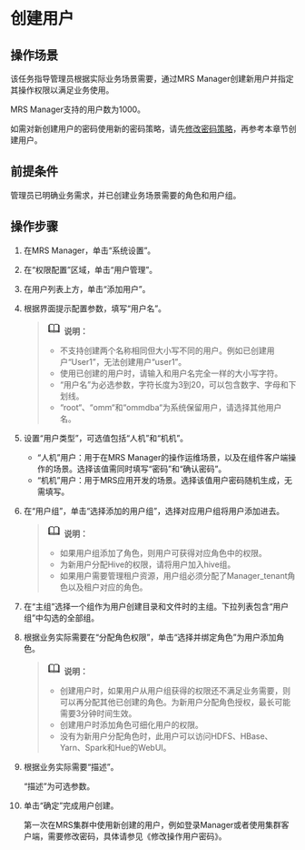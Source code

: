 # 创建用户<a name="ZH-CN_TOPIC_0174499505"></a>

## 操作场景<a name="zh-cn_topic_0139052701_zh-cn_topic_0050661069_zh-cn_topic_0043021166_section5004465915921"></a>

该任务指导管理员根据实际业务场景需要，通过MRS Manager创建新用户并指定其操作权限以满足业务使用。

MRS Manager支持的用户数为1000。

如需对新创建用户的密码使用新的密码策略，请先[修改密码策略](修改密码策略-181.md#ZH-CN_TOPIC_0174499513)，再参考本章节创建用户。

## 前提条件<a name="zh-cn_topic_0139052701_zh-cn_topic_0050661069_zh-cn_topic_0043021166_section34177009151053"></a>

管理员已明确业务需求，并已创建业务场景需要的角色和用户组。

## 操作步骤<a name="zh-cn_topic_0139052701_zh-cn_topic_0050661069_zh-cn_topic_0043021166_section7237836151053"></a>

1.  在MRS Manager，单击“系统设置”。
2.  在“权限配置”区域，单击“用户管理”。
3.  在用户列表上方，单击“添加用户”。
4.  根据界面提示配置参数，填写“用户名”。

    >![](public_sys-resources/icon-note.gif) **说明：**   
    >-   不支持创建两个名称相同但大小写不同的用户。例如已创建用户“User1”，无法创建用户“user1”。  
    >-   使用已创建的用户时，请输入和用户名完全一样的大小写字符。  
    >-   “用户名”为必选参数，字符长度为3到20，可以包含数字、字母和下划线。  
    >-   “root“、“omm“和“ommdba“为系统保留用户，请选择其他用户名。  

5.  设置“用户类型”，可选值包括“人机”和“机机”。
    -   “人机”用户：用于在MRS Manager的操作运维场景，以及在组件客户端操作的场景。选择该值需同时填写“密码”和“确认密码”。
    -   “机机”用户：用于MRS应用开发的场景。选择该值用户密码随机生成，无需填写。

6.  在“用户组”，单击“选择添加的用户组”，选择对应用户组将用户添加进去。

    >![](public_sys-resources/icon-note.gif) **说明：**   
    >-   如果用户组添加了角色，则用户可获得对应角色中的权限。  
    >-   为新用户分配Hive的权限，请将用户加入hive组。  
    >-   如果用户需要管理租户资源，用户组必须分配了Manager\_tenant角色以及租户对应的角色。  

7.  在“主组”选择一个组作为用户创建目录和文件时的主组。下拉列表包含“用户组”中勾选的全部组。
8.  根据业务实际需要在“分配角色权限”，单击“选择并绑定角色”为用户添加角色。

    >![](public_sys-resources/icon-note.gif) **说明：**   
    >-   创建用户时，如果用户从用户组获得的权限还不满足业务需要，则可以再分配其他已创建的角色。为新用户分配角色授权，最长可能需要3分钟时间生效。  
    >-   创建用户时添加角色可细化用户的权限。  
    >-   没有为新用户分配角色时，此用户可以访问HDFS、HBase、Yarn、Spark和Hue的WebUI。  

9.  根据业务实际需要“描述”。

    “描述”为可选参数。

10. 单击“确定”完成用户创建。

    第一次在MRS集群中使用新创建的用户，例如登录Manager或者使用集群客户端，需要修改密码，具体请参见《修改操作用户密码》。


